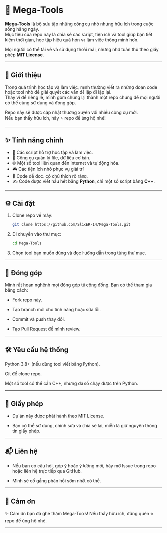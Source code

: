 # 🚀 Mega-Tools

**Mega-Tools** là bộ sưu tập những công cụ nhỏ nhưng hữu ích trong cuộc sống hằng ngày.  
Mục tiêu của repo này là chia sẻ các script, tiện ích và tool giúp bạn tiết kiệm thời gian, học tập hiệu quả hơn và làm việc thông minh hơn.  

Mọi người có thể tải về và sử dụng thoải mái, nhưng nhớ tuân thủ theo giấy phép **MIT License**.

---

## 📖 Giới thiệu

Trong quá trình học tập và làm việc, mình thường viết ra những đoạn code hoặc tool nhỏ để giải quyết các vấn đề lặp đi lặp lại.  
Thay vì để riêng lẻ, mình gom chúng lại thành một repo chung để mọi người có thể cùng sử dụng và đóng góp.  

Repo này sẽ được cập nhật thường xuyên với nhiều công cụ mới.  
Nếu bạn thấy hữu ích, hãy ⭐ repo để ủng hộ nhé!

---

## ✨ Tính năng chính

- 🔧 Các script hỗ trợ học tập và làm việc.  
- 📂 Công cụ quản lý file, dữ liệu cơ bản.  
- 🌐 Một số tool liên quan đến internet và tự động hóa.  
- 🎮 Các tiện ích nhỏ phục vụ giải trí.  
- 📝 Code dễ đọc, có chú thích rõ ràng.
- ✍️ Code được viết hầu hết bằng **Python**, chỉ một số script bằng **C++**.

---

## ⚙️ Cài đặt

1. Clone repo về máy:
   ```bash
   git clone https://github.com/SlixER-14/Mega-Tools.git

2. Di chuyển vào thư mục:
   ```bash
   cd Mega-Tools

3. Chọn tool bạn muốn dùng và đọc hướng dẫn trong từng thư mục.

---

## 🤝 Đóng góp
Mình rất hoan nghênh mọi đóng góp từ cộng đồng. Bạn có thể tham gia bằng cách:

- Fork repo này.

- Tạo branch mới cho tính năng hoặc sửa lỗi.

- Commit và push thay đổi.

- Tạo Pull Request để mình review.

---

## 🛠️ Yêu cầu hệ thống
Python 3.8+ (nếu dùng tool viết bằng Python).

Git để clone repo.

Một số tool có thể cần C++, nhưng đa số chạy được trên Python.

---

## 📜 Giấy phép
- Dự án này được phát hành theo MIT License. 

- Bạn có thể sử dụng, chỉnh sửa và chia sẻ lại, miễn là giữ nguyên thông tin giấy phép.

---

## 📬 Liên hệ
- Nếu bạn có câu hỏi, góp ý hoặc ý tưởng mới, hãy mở Issue trong repo hoặc liên hệ trực tiếp qua GitHub.

- Mình sẽ cố gắng phản hồi sớm nhất có thể.

---

## 🙏 Cảm ơn
✨ Cảm ơn bạn đã ghé thăm Mega-Tools! Nếu thấy hữu ích, đừng quên ⭐ repo để ủng hộ nhé.

---
